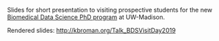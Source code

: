 Slides for short presentation to visiting prospective students for the
new [Biomedical Data Science PhD program](https://bit.ly/MadBDS) at
UW-Madison.

Rendered slides: <http://kbroman.org/Talk_BDSVisitDay2019>
